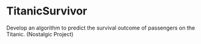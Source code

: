# TitanicSurvivor
Develop an algorithm to predict the survival outcome of passengers on the Titanic. (Nostalgic Project)
